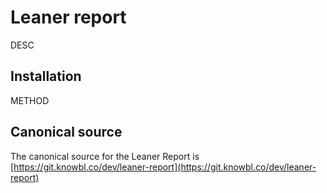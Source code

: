 # Leaner report

DESC

## Installation

METHOD

## Canonical source

The canonical source for the Leaner Report is [https://git.knowbl.co/dev/leaner-report](https://git.knowbl.co/dev/leaner-report)